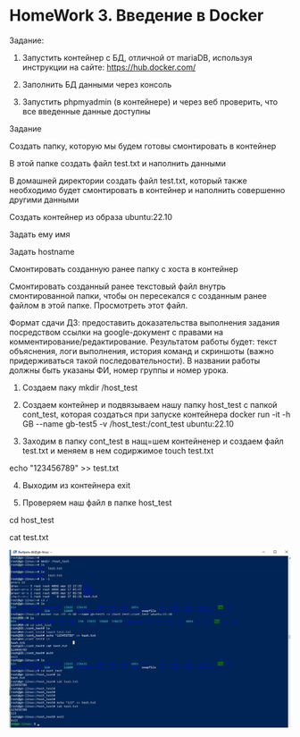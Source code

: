 # **HomeWork 3. Введение в Docker**

Задание:

1. Запустить контейнер с БД, отличной от mariaDB, используя инструкции на сайте: https://hub.docker.com/


3. Заполнить БД данными через консоль
4. Запустить phpmyadmin (в контейнере) и через веб проверить, что все введенные данные доступны

Задание

Создать папку, которую мы будем готовы смонтировать в контейнер

В этой папке создать файл test.txt и наполнить данными

В домашней директории создать файл test.txt, который также необходимо будет смонтировать в контейнер и наполнить совершенно другими данными

Создать контейнер из образа ubuntu:22.10

Задать ему имя

Задать hostname

Смонтировать созданную ранее папку с хоста в контейнер

Смонтировать созданный ранее текстовый файл внутрь смонтированной папки, чтобы он пересекался с созданным ранее файлом в этой папке. Просмотреть этот файл.

Формат сдачи ДЗ: предоставить доказательства выполнения задания посредством ссылки на google-документ с правами на комментирование/редактирование. Результатом работы будет: текст объяснения, логи выполнения, история команд и скриншоты (важно придерживаться такой последовательности). В названии работы должны быть указаны ФИ, номер группы и номер урока.

1. Создаем паку
mkdir /host_test

2. Создаем контейнер и подвязываем нашу папку host_test с папкой cont_test, которая создаться при запуске контейнера
docker run -it -h GB --name gb-test5 -v /host_test:/cont_test ubuntu:22.10

3. Заходим в папку cont_test в нащ=шем контейненер и создаем файл test.txt и меняем в нем содиржимое
touch test.txt

echo "123456789" >> test.txt

4. Выходим из контейнера exit

5. Проверяем наш файл в папке host_test

cd host_test

cat test.txt

![Alt](001.jpg)